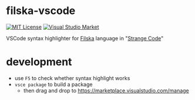 # filska-vscode
[![MIT License](https://img.shields.io/badge/license-MIT-blue.svg?style=flat)](LICENSE)
[![Visual Studio Market](https://img.shields.io/badge/Install-Visual%20Studio%20Market-blue)](https://marketplace.visualstudio.com/items?itemName=Syuparn.filska-vscode)


VSCode syntax highlighter for [Filska](https://github.com/rkneusel9/StrangeCodeBook/blob/master/chapter_12/filska.py) language in "[Strange Code](https://nostarch.com/strange-code)"

# development

- use `F5` to check whether syntax highlight works
- `vsce package` to build a package
    - then drag and drop to https://marketplace.visualstudio.com/manage
